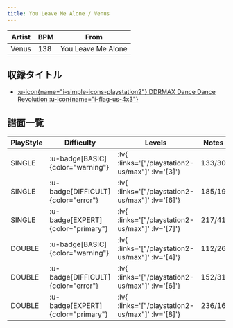 ```yaml
---
title: You Leave Me Alone / Venus
---
```


|Artist|BPM|From|
|------|---|----|
|Venus|138|You Leave Me Alone|

## 収録タイトル

- [ :u-icon{name="i-simple-icons-playstation2"} DDRMAX Dance Dance Revolution :u-icon{name="i-flag-us-4x3"} ](/playstation2-us/max)

## 譜面一覧

|PlayStyle|Difficulty|Levels|Notes|Movie|
|---------|----------|------|-----|-----|
|SINGLE| :u-badge[BASIC]{color="warning"} | :lv{ :links='["/playstation2-us/max"]' :lv='[3]'} |133/30||
|SINGLE| :u-badge[DIFFICULT]{color="error"} | :lv{ :links='["/playstation2-us/max"]' :lv='[6]'} |185/19||
|SINGLE| :u-badge[EXPERT]{color="primary"} | :lv{ :links='["/playstation2-us/max"]' :lv='[7]'} |217/41||
|DOUBLE| :u-badge[BASIC]{color="warning"} | :lv{ :links='["/playstation2-us/max"]' :lv='[4]'} |112/26||
|DOUBLE| :u-badge[DIFFICULT]{color="error"} | :lv{ :links='["/playstation2-us/max"]' :lv='[6]'} |152/31||
|DOUBLE| :u-badge[EXPERT]{color="primary"} | :lv{ :links='["/playstation2-us/max"]' :lv='[8]'} |236/16||
